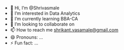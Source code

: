 - 👋 Hi, I’m @Shrivasmale
- 👀 I’m interested in Data Analytics
- 🌱 I’m currently learning BBA-CA
- 💞️ I’m looking to collaborate on 
- 📫 How to reach me shrikant.vasamale@gmail.com
- 😄 Pronouns: ...
- ⚡ Fun fact: ...

<!---
Shrivasmale/Shrivasmale is a ✨ special ✨ repository because its `README.md` (this file) appears on your GitHub profile.
You can click the Preview link to take a look at your changes.
--->

